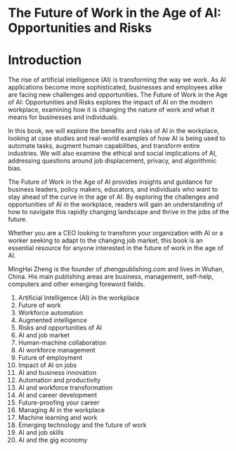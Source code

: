 # The Future of Work in the Age of AI: Opportunities and Risks

# Introduction

The rise of artificial intelligence (AI) is transforming the way we work. As AI applications become more sophisticated, businesses and employees alike are facing new challenges and opportunities. The Future of Work in the Age of AI: Opportunities and Risks explores the impact of AI on the modern workplace, examining how it is changing the nature of work and what it means for businesses and individuals.

In this book, we will explore the benefits and risks of AI in the workplace, looking at case studies and real-world examples of how AI is being used to automate tasks, augment human capabilities, and transform entire industries. We will also examine the ethical and social implications of AI, addressing questions around job displacement, privacy, and algorithmic bias.

The Future of Work in the Age of AI provides insights and guidance for business leaders, policy makers, educators, and individuals who want to stay ahead of the curve in the age of AI. By exploring the challenges and opportunities of AI in the workplace, readers will gain an understanding of how to navigate this rapidly changing landscape and thrive in the jobs of the future.

Whether you are a CEO looking to transform your organization with AI or a worker seeking to adapt to the changing job market, this book is an essential resource for anyone interested in the future of work in the age of AI.

MingHai Zheng is the founder of zhengpublishing.com and lives in Wuhan, China. His main publishing areas are business, management, self-help, computers and other emerging foreword fields.



1. Artificial Intelligence (AI) in the workplace
2. Future of work
3. Workforce automation
4. Augmented intelligence
5. Risks and opportunities of AI
6. AI and job market
7. Human-machine collaboration
8. AI workforce management
9. Future of employment
10. Impact of AI on jobs
11. AI and business innovation
12. Automation and productivity
13. AI and workforce transformation
14. AI and career development
15. Future-proofing your career
16. Managing AI in the workplace
17. Machine learning and work
18. Emerging technology and the future of work
19. AI and job skills
20. AI and the gig economy

